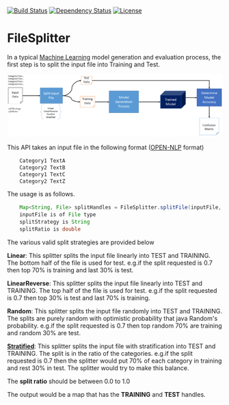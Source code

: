 [![Build Status](https://travis-ci.org/behzadaltaf/FileSplitter.svg?branch=master)](https://travis-ci.org/behzadaltaf/FileSplitter) [![Dependency Status](https://www.versioneye.com/user/projects/58429c09b1c38c0a5d2b7e16/badge.svg?style=flat-square)](https://www.versioneye.com/user/projects/58429c09b1c38c0a5d2b7e16) [![License](https://img.shields.io/badge/License-Apache%202.0-blue.svg)](https://opensource.org/licenses/Apache-2.0)

# FileSplitter
In a typical [Machine Learning](https://en.wikipedia.org/wiki/Machine_learning) model generation and evaluation process, the first step is to split the input file into Training and Test.

![](etc/Split-Process.png)

This API takes an input file in the following format ([OPEN-NLP](https://opennlp.apache.org/) format)

```    
    Category1 TextA
    Category2 TextB
    Category1 TextC
    Category2 TextZ 
```

The usage is as follows.

```Java
    Map<String, File> splitHandles = FileSplitter.splitFile(inputFile, splitStrategy, splitRatio)
    inputFile is of File type
    splitStrategy is String
    splitRatio is double
```


The various valid split strategies are provided below 
                                
**Linear**: This splitter splits the input file linearly into TEST and TRAINING. The bottom half of the file is used for test. e.g.if the split requested is 0.7 then top 70% is training and last 30% is test.

**LinearReverse**: This splitter splits the input file linearly into TEST and TRAINING. The top half of the file is used for test. e.g.if the split requested is 0.7 then top 30% is test and last 70% is training.
                                   
**Random**: This splitter splits the input file randomly into TEST and TRAINING. The splits are purely random with optimistic probability that java Random's probability. e.g.if the split requested is 0.7 then top random 70% are training and random 30% are test.
                                   
[**Stratified**](https://en.wikipedia.org/wiki/Stratified_sampling): This splitter splits the input file with stratification into TEST and TRAINING. The split is in the ratio of the categories. e.g.if the split requested is 0.7 then the splitter would put 70% of each category in training and rest 30% in test. The splitter would try to make this balance.   

The **split ratio** should be between 0.0 to 1.0

The output would be a map that has the **TRAINING** and **TEST** handles.  
